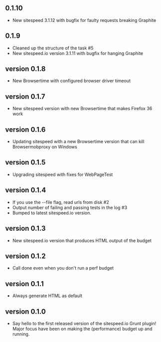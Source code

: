 
0.1.10
------------------------
* New sitespeed 3.1.12 with bugfix for faulty requests breaking Graphite

0.1.9
------------------------
* Cleaned up the structure of the task #5
* New sitespeed.io version 3.1.11 with bugfix for hanging Graphite

version 0.1.8 
------------------------
* New Browsertime with configured browser driver timeout

version 0.1.7 
------------------------
* New sitespeed version with new Browsertime that makes Firefox 36 work

version 0.1.6 
------------------------
* Updating sitespeed with a new Browsertime version that can kill Browsermobproxy on Windows

version 0.1.5
------------------------
* Upgrading sitespeed with fixes for WebPageTest

version 0.1.4
------------------------
* If you use the --file flag, read urls from disk #2
* Output number of failing and passing tests in the log #3
* Bumped to latest sitespeed.io version.

version 0.1.3
------------------------
* New sitespeed.io version that produces HTML output of the budget

version 0.1.2
------------------------
* Call done even when you don't run a perf budget

version 0.1.1
------------------------
* Always generate HTML as default

version 0.1.0 
------------------------
* Say hello to the first released version of the sitespeed.io Grunt plugin! Major focus have been on making the (performance) budget up and running.